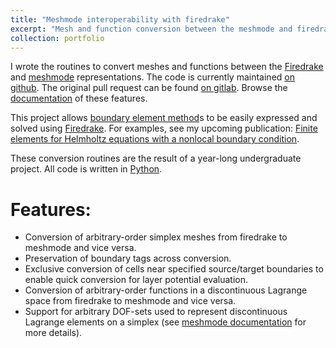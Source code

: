 ```yaml
---
title: "Meshmode interoperability with firedrake"
excerpt: "Mesh and function conversion between the meshmode and firedrake libraries <br/><img src='../files/portfolio/2020-meshmode-interoperability-with-firedrake/mesh_near_gamma.png'>"
collection: portfolio
---
```


I wrote the routines to convert meshes and functions between the [Firedrake](https://www.firedrakeproject.org/) and [meshmode](https://documen.tician.de/meshmode/) representations. The code is currently maintained [on github](https://github.com/inducer/meshmode/tree/master/meshmode/interop/firedrake). The original pull request can be found [on gitlab](https://gitlab.tiker.net/inducer/meshmode/-/merge_requests/91). Browse the [documentation](https://documen.tician.de/meshmode/interop.html#firedrake) of these features.

This project allows [boundary element method](https://en.wikipedia.org/wiki/Boundary_element_method)s to be easily expressed and solved using [Firedrake](https://www.firedrakeproject.org/). For examples, see my upcoming publication: [Finite elements for Helmholtz equations with a nonlocal boundary condition](../publication/IN-SUBMISSION-Finite-elements-for-Helmholtz-equations-with-a-nonlocal-boundary-condition).

These conversion routines are the result of a year-long undergraduate project. All code is written in [Python](https://en.wikipedia.org/wiki/Python_(programming_language)). 

# Features:
* Conversion of arbitrary-order simplex meshes from firedrake to meshmode and vice versa.
* Preservation of boundary tags across conversion.
* Exclusive conversion of cells near specified source/target boundaries to enable quick conversion for layer potential evaluation.
* Conversion of arbitrary-order functions in a discontinuous Lagrange space from firedrake to meshmode and vice versa.
* Support for arbitrary DOF-sets used to represent discontinuous Lagrange elements on a simplex (see [meshmode documentation](https://documen.tician.de/meshmode/discretization.html) for more details).
